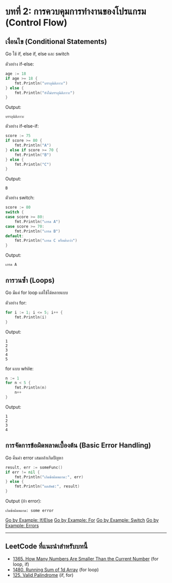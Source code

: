 # บทที่ 2: การควบคุมการทำงานของโปรแกรม (Control Flow)

## เงื่อนไข (Conditional Statements)
Go ใช้ if, else if, else และ switch


ตัวอย่าง if-else:
```go
age := 18
if age >= 18 {
    fmt.Println("บรรลุนิติภาวะ")
} else {
    fmt.Println("ยังไม่บรรลุนิติภาวะ")
}
```
Output:
```
บรรลุนิติภาวะ
```

ตัวอย่าง if-else-if:
```go
score := 75
if score >= 80 {
    fmt.Println("A")
} else if score >= 70 {
    fmt.Println("B")
} else {
    fmt.Println("C")
}
```
Output:
```
B
```


ตัวอย่าง switch:
```go
score := 80
switch {
case score >= 80:
    fmt.Println("เกรด A")
case score >= 70:
    fmt.Println("เกรด B")
default:
    fmt.Println("เกรด C หรือต่ำกว่า")
}
```
Output:
```
เกรด A
```

## การวนซ้ำ (Loops)
Go มีแค่ for loop แต่ใช้ได้หลายแบบ


ตัวอย่าง for:
```go
for i := 1; i <= 5; i++ {
    fmt.Println(i)
}
```
Output:
```
1
2
3
4
5
```


for แบบ while:
```go
n := 1
for n < 5 {
    fmt.Println(n)
    n++
}
```
Output:
```
1
2
3
4
```

## การจัดการข้อผิดพลาดเบื้องต้น (Basic Error Handling)


Go คืนค่า error เสมอถ้าเกิดปัญหา
```go
result, err := someFunc()
if err != nil {
    fmt.Println("เกิดข้อผิดพลาด:", err)
} else {
    fmt.Println("ผลลัพธ์:", result)
}
```
Output (ถ้า error):
```
เกิดข้อผิดพลาด: some error
```


[Go by Example: If/Else](https://gobyexample.com/if-else)
[Go by Example: For](https://gobyexample.com/for)
[Go by Example: Switch](https://gobyexample.com/switch)
[Go by Example: Errors](https://gobyexample.com/errors)

---

## LeetCode ที่แนะนำสำหรับบทนี้
- [1365. How Many Numbers Are Smaller Than the Current Number](https://leetcode.com/problems/how-many-numbers-are-smaller-than-the-current-number/) (for loop, if)
- [1480. Running Sum of 1d Array](https://leetcode.com/problems/running-sum-of-1d-array/) (for loop)
- [125. Valid Palindrome](https://leetcode.com/problems/valid-palindrome/) (if, for)
